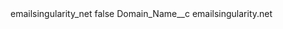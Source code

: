 <?xml version="1.0" encoding="UTF-8"?>
<CustomMetadata xmlns="http://soap.sforce.com/2006/04/metadata" xmlns:xsi="http://www.w3.org/2001/XMLSchema-instance" xmlns:xsd="http://www.w3.org/2001/XMLSchema">
    <label>emailsingularity_net</label>
    <protected>false</protected>
    <values>
        <field>Domain_Name__c</field>
        <value xsi:type="xsd:string">emailsingularity.net</value>
    </values>
</CustomMetadata>
